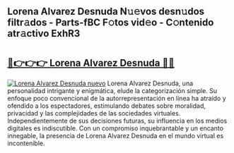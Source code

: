 ## Lorena Alvarez Desnuda N𝚞𝚎vos desn𝚞dos filtr𝚊dos - Parts-fBC F𝚘tos vid𝚎o - C𝚘ntenido atr𝚊ctivo ExhR3

# <h2><a href="http://mb480t.tromn.icu/?c=Lorena+Alvarez+Desnuda">🔗👉👉👉 Lorena Alvarez Desnuda 🔗🔗</a></h2>

[![Lorena Alvarez Desnuda nuevo](https://i.imgur.com/pEAQMta.gif)](http://mb480t.tromn.icu/?c=Lorena+Alvarez+Desnuda)
Lorena Alvarez Desnuda, una personalidad intrigante y enigmática, elude la categorización simple. Su enfoque poco convencional de la autorrepresentación en línea ha atraído y ofendido a los espectadores, estimulando debates sobre moralidad, privacidad y las complejidades de las sociedades virtuales. Independientemente de sus decisiones futuras, su influencia en los medios digitales es indiscutible. Con un compromiso inquebrantable y un encanto innegable, la presencia de Lorena Alvarez Desnuda en el mundo virtual es incontenible.
